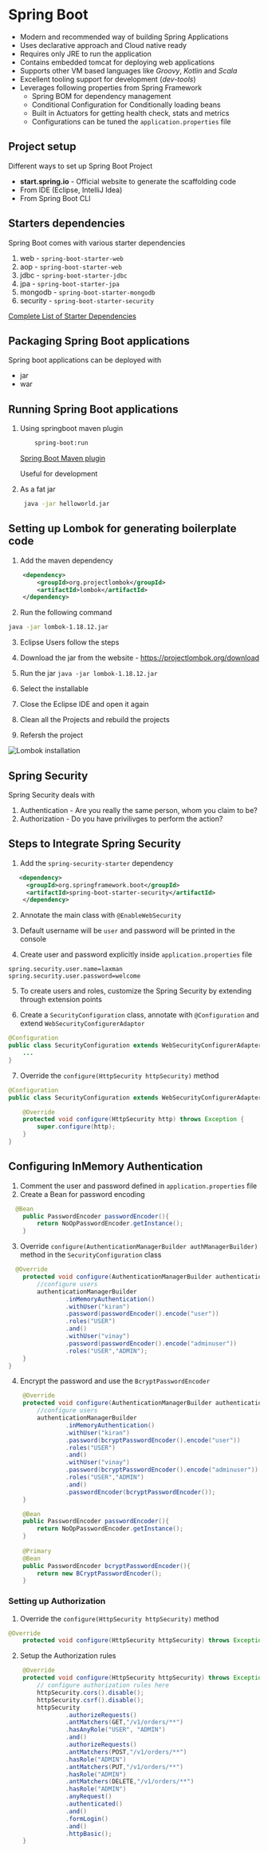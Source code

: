 # Spring Boot
- Modern and recommended way of building Spring Applications
- Uses declarative approach and Cloud native ready
- Requires only JRE to run the application
- Contains embedded tomcat for deploying web applications
- Supports other VM based languages like *Groovy*, *Kotlin* and *Scala*
- Excellent tooling support for development (*dev-tools*)
- Leverages following properties from Spring Framework
  - Spring BOM for dependency management
  - Conditional Configuration for Conditionally loading beans
  - Built in Actuators for getting health check, stats and metrics
  - Configurations can be tuned the `application.properties` file
  
## Project setup
Different ways to set up Spring Boot Project 
- **start.spring.io** - Official website to generate the scaffolding code
- From IDE (Eclipse, IntelliJ Idea)
- From Spring Boot CLI

## Starters dependencies
Spring Boot comes with various starter dependencies
 
1. web - ``spring-boot-starter-web``
2. aop - ``spring-boot-starter-web``
3. jdbc - ``spring-boot-starter-jdbc``
4. jpa - ``spring-boot-starter-jpa``
5. mongodb - ``spring-boot-starter-mongodb`` 
6. security - ``spring-boot-starter-security``

[Complete List of Starter Dependencies](https://docs.spring.io/spring-boot/docs/current/reference/htmlsingle/#using-boot-starter)

## Packaging Spring Boot applications
Spring boot applications can be deployed with 
- jar
- war

## Running Spring Boot applications
1. Using springboot maven plugin
   ```bash
       spring-boot:run
    ```
    [Spring Boot Maven plugin](https://docs.spring.io/spring-boot/docs/current/maven-plugin/run-mojo.html)
    
    Useful for development
2. As a fat jar
   ```bash
    java -jar helloworld.jar
   ```
   
## Setting up Lombok for generating boilerplate code
1. Add the maven dependency 
```xml
    <dependency>
        <groupId>org.projectlombok</groupId>
        <artifactId>lombok</artifactId>
    </dependency>

```

2. Run the following command 

```bash
java -jar lombok-1.18.12.jar
```

3. Eclipse Users follow the steps    

1. Download the jar from the website - https://projectlombok.org/download
2. Run the jar ``java -jar lombok-1.18.12.jar``
3. Select the installable
4. Close the Eclipse IDE and open it again
5. Clean all the Projects and rebuild the projects
6. Refersh the project

![Lombok installation](https://gitlab.com/classpath-spring-core/spring-boot-examples/-/blob/master/assets/lombok.png)



## Spring Security
Spring Security deals with
1. Authentication - Are you really the same person, whom you claim to be?
2. Authorization - Do you have privilivges to perform the action?

## Steps to Integrate Spring Security
    
1. Add the `spring-security-starter` dependency
```xml
   <dependency>
     <groupId>org.springframework.boot</groupId>
     <artifactId>spring-boot-starter-security</artifactId>
    </dependency>
```

2. Annotate the main class with `@EnableWebSecurity`

3. Default username will be `user` and password will be printed in the console

4. Create user and password explicitly inside `application.properties` file
```properties
spring.security.user.name=laxman
spring.security.user.password=welcome
```

5. To create users and roles, customize the Spring Security by extending through extension points

6. Create a `SecurityConfiguration` class, annotate with `@Configuration` and extend `WebSecurityConfigurerAdaptor`

```java
@Configuration
public class SecurityConfiguration extends WebSecurityConfigurerAdapter {
    ...
}
```    
7. Override the `configure(HttpSecurity httpSecurity)` method

```java
@Configuration
public class SecurityConfiguration extends WebSecurityConfigurerAdapter {

    @Override
    protected void configure(HttpSecurity http) throws Exception {
        super.configure(http);
    }
}
```

## Configuring InMemory Authentication
1. Comment the user and password defined in `application.properties` file
2. Create a Bean for password encoding
```java
  @Bean
    public PasswordEncoder passwordEncoder(){
        return NoOpPasswordEncoder.getInstance();
    }
```
3. Override `configure(AuthenticationManagerBuilder authManagerBuilder)` method in the `SecurityConfiguration` class

```java
  @Override
    protected void configure(AuthenticationManagerBuilder authenticationManagerBuilder) throws Exception {
        //configure users
        authenticationManagerBuilder
                .inMemoryAuthentication()
                .withUser("kiran")
                .password(passwordEncoder().encode("user"))
                .roles("USER")
                .and()
                .withUser("vinay")
                .password(passwordEncoder().encode("adminuser"))
                .roles("USER","ADMIN");
    }
}
```

4. Encrypt the password and use the `BcryptPasswordEncoder` 

```java
    @Override
    protected void configure(AuthenticationManagerBuilder authenticationManagerBuilder) throws Exception {
        //configure users
        authenticationManagerBuilder
                .inMemoryAuthentication()
                .withUser("kiran")
                .password(bcryptPasswordEncoder().encode("user"))
                .roles("USER")
                .and()
                .withUser("vinay")
                .password(bcryptPasswordEncoder().encode("adminuser"))
                .roles("USER","ADMIN")
                .and()
                .passwordEncoder(bcryptPasswordEncoder());
    }

    @Bean
    public PasswordEncoder passwordEncoder(){
        return NoOpPasswordEncoder.getInstance();
    }
    
    @Primary
    @Bean
    public PasswordEncoder bcryptPasswordEncoder(){
        return new BCryptPasswordEncoder();
    }
```
### Setting up Authorization
1. Override the `configure(HttpSecurity httpSecurity)` method

```java
@Override
    protected void configure(HttpSecurity httpSecurity) throws Exception {...}
```
2. Setup the Authorization rules
```java
    @Override
    protected void configure(HttpSecurity httpSecurity) throws Exception {
        // configure authorization rules here
        httpSecurity.cors().disable();
        httpSecurity.csrf().disable();
        httpSecurity
                .authorizeRequests()
                .antMatchers(GET,"/v1/orders/**")
                .hasAnyRole("USER", "ADMIN")
                .and()
                .authorizeRequests()
                .antMatchers(POST,"/v1/orders/**")
                .hasRole("ADMIN")
                .antMatchers(PUT,"/v1/orders/**")
                .hasRole("ADMIN")
                .antMatchers(DELETE,"/v1/orders/**")
                .hasRole("ADMIN")
                .anyRequest()
                .authenticated()
                .and()
                .formLogin()
                .and()
                .httpBasic();
    }

```

